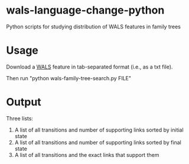 # wals-language-change-python
Python scripts for studying distribution of WALS features in family trees

# Usage
Download a [WALS](wals.info) feature in tab-separated format (i.e., as a txt file).

Then run "python wals-family-tree-search.py FILE"

# Output
Three lists:
1) A list of all transitions and number of supporting links sorted by initial state
2) A list of all transitions and number of supporting links sorted by final state
3) A list of all transitions and the exact links that support them
